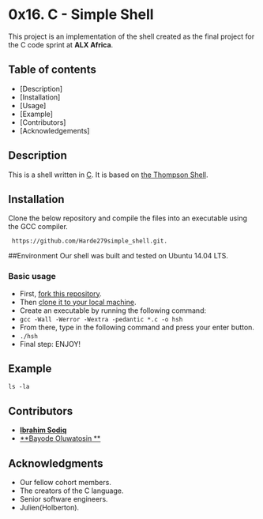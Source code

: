  # 0x16. C - Simple Shell

This project is an implementation of the shell created as the final project for the C code sprint at **ALX Africa**.

## Table of contents

- [Description]
- [Installation]
- [Usage]
- [Example]
- [Contributors]
- [Acknowledgements]
## Description
This is a shell written in [C](https://en.wikipedia.org/wiki/C_(programming_language)).
It is based on [the Thompson Shell](https://en.wikipedia.org/wiki/Thompson_shell).
## Installation
Clone the below repository and compile the files into an executable using the GCC compiler.
```
 https://github.com/Harde279simple_shell.git.
```
##Environment
 Our shell was built and tested on  Ubuntu 14.04 LTS.

### Basic usage
- First, [fork this repository](https://docs.github.com/en/github/getting-started-with-github/fork-a-repo).
- Then [clone it to your local machine](https://docs.github.com/en/github/creating-cloning-and-archiving-repositories/cloning-a-repository).
- Create an executable by running the following command:
- `gcc -Wall -Werror -Wextra -pedantic *.c -o hsh`
- From there, type in the following command and press your enter button.
- `./hsh`
- Final step: ENJOY!

## Example
```
ls -la
```

## Contributors
 * [**Ibrahim Sodiq**](https://github.com/Harde279)
 * [**Bayode Oluwatosin **](https://github.com/Tosinvee)

## Acknowledgments
- Our fellow cohort members.
- The creators of the C language.
- Senior software engineers.
- Julien(Holberton).
